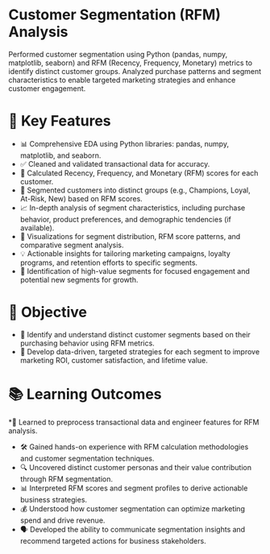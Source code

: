 # Customer Segmentation (RFM) Analysis
Performed customer segmentation using Python (pandas, numpy, matplotlib, seaborn) and RFM (Recency, Frequency, Monetary) metrics to identify distinct customer groups. Analyzed purchase patterns and segment characteristics to enable targeted marketing strategies and enhance customer engagement.
# 🚀 Key Features
* 📊 Comprehensive EDA using Python libraries: pandas, numpy, matplotlib, and seaborn.
* ✅ Cleaned and validated transactional data for accuracy.
* 🔢 Calculated Recency, Frequency, and Monetary (RFM) scores for each customer.
* 🧩 Segmented customers into distinct groups (e.g., Champions, Loyal, At-Risk, New) based on RFM scores.
* 📈 In-depth analysis of segment characteristics, including purchase behavior, product preferences, and demographic tendencies (if available).
* 🎨 Visualizations for segment distribution, RFM score patterns, and comparative segment analysis.
* 💡 Actionable insights for tailoring marketing campaigns, loyalty programs, and retention efforts to specific segments.
* 🎯 Identification of high-value segments for focused engagement and potential new segments for growth.
# 🎯 Objective
* 📌 Identify and understand distinct customer segments based on their purchasing behavior using RFM metrics.
* 🧩 Develop data-driven, targeted strategies for each segment to improve marketing ROI, customer satisfaction, and lifetime value.
# 📚 Learning Outcomes
*🧹 Learned to preprocess transactional data and engineer features for RFM analysis.
* 🛠️ Gained hands-on experience with RFM calculation methodologies and customer segmentation techniques.
* 🔍 Uncovered distinct customer personas and their value contribution through RFM segmentation.
* 📊 Interpreted RFM scores and segment profiles to derive actionable business strategies.
* 💰 Understood how customer segmentation can optimize marketing spend and drive revenue.
* 🗣️ Developed the ability to communicate segmentation insights and recommend targeted actions for business stakeholders.
